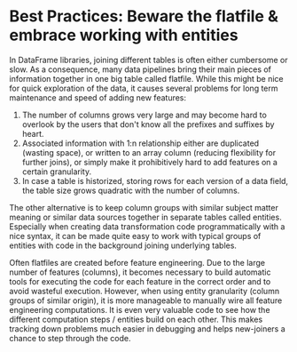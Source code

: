 # Best Practices: Beware the flatfile & embrace working with entities

In DataFrame libraries, joining different tables is often either cumbersome or slow. As a consequence, many data 
pipelines bring their main pieces of information together in one big table called flatfile. While this might be nice
for quick exploration of the data, it causes several problems for long term maintenance and speed of adding new 
features:
1. The number of columns grows very large and may become hard to overlook by the users that don't know all the prefixes 
    and suffixes by heart. 
2. Associated information with 1:n relationship either are duplicated (wasting space), 
    or written to an array column (reducing flexibility for further joins), or simply make 
    it prohibitively hard to add features on a certain granularity.
3. In case a table is historized, storing rows for each version of a data field, the table size grows quadratic with 
    the number of columns.

The other alternative is to keep column groups with similar subject matter meaning or similar data sources together in
separate tables called entities. Especially when creating data transformation code programmatically with a nice syntax,
it can be made quite easy to work with typical groups of entities with code in the background joining underlying tables.

Often flatfiles are created before feature engineering. Due to the large number of features (columns), it becomes 
necessary to build automatic tools for executing the code for each feature in the correct order and to avoid wasteful
execution. However, when using entity granularity (column groups of similar origin), it is more manageable to manually 
wire all feature engineering computations. It is even very valuable code to see how the different computation steps / 
entities build on each other. This makes tracking down problems much easier in debugging and helps new-joiners a chance
to step through the code.